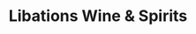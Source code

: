 ---
title: "Libations Wine & Spirits"
url: /foxfield/libations-wine-und-spirits/
shop: Spirituosen
---